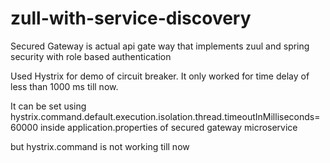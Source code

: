 # zull-with-service-discovery

Secured Gateway is actual api gate way that implements zuul and spring security with role based authentication

Used Hystrix for demo of circuit breaker. It only worked for time delay of less than 1000 ms till now.

It can be set using hystrix.command.default.execution.isolation.thread.timeoutInMilliseconds=60000 inside application.properties of secured gateway microservice

but hystrix.command is not working till now
